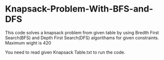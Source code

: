 # Knapsack-Problem-With-BFS-and-DFS
This code solves a knapsack problem from given table by using Bredth First Search(BFS) and Depth First Search(DFS) algorithams for given constraints.  Maximum wight is 420

You need to read given Knapsack Table.txt to run the code.
